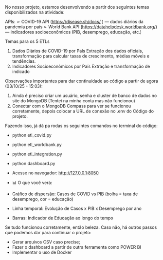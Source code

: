 No nosso projeto, estamos desenvolvendo a partir dos
seguintes temas disponibilizados na atividade:

APIs:
➢ COVID-19 API (https://disease.sh/docs/ ) — dados diários da pandemia por país
➢ World Bank API (https://datahelpdesk.worldbank.org/) — indicadores
socioeconômicos (PIB, desemprego, educação, etc.)

Temas para os 5 ETLs
1. Dados Diários de COVID-19 por País
Extração dos dados oficiais, transformação para calcular taxas de crescimento, médias
móveis e tendências.
2. Indicadores Socioeconômicos por País
Extração e transformação de indicado

Observações importantes para dar continuidade ao código
a partir de agora (03/10/25 - 15:03):

1. Ainda é preciso criar um usuário, senha e cluster de
banco de dados no site do MongoDB (Tentei na minha conta
mas não funcionou)
2. Conectar com o MongoDB Compass para ver se funcionou
corretamente, depois colocar a URL de conexão no .env do
Código do projeto.

Fazendo isso, já dá pa rodas os seguintes comandos no
terminal do código:

- python etl_covid.py

- python etl_worldbank.py

- python etl_integration.py

- python dashboard.py

- Acesse no navegador: http://127.0.0.1:8050
- 📊 O que você verá:
- Gráfico de dispersão: Casos de COVID vs PIB (bolha = taxa de desemprego, cor = educação)
- Linha temporal: Evolução de Casos x PIB x Desemprego por ano
- Barras: Indicador de Educação ao longo do tempo


Se tudo funcionou corretamente, então beleza. Caso não, há
outros passos que podemos dar para continuar o projeto:

- Gerar arquivos CSV caso precise;
- Fazer o dashboard a partir de outra ferramenta como
POWER BI
- Implementar o uso de Docker
